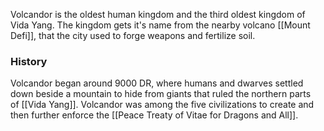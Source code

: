 Volcandor is the oldest human kingdom and the third oldest kingdom of Vida Yang. The kingdom gets it's name from the nearby volcano [[Mount Defi]], that the city used to forge weapons and fertilize soil.

### History

Volcandor began around 9000 DR, where humans and dwarves settled down beside a mountain to hide from giants that ruled the northern parts of [[Vida Yang]]. Volcandor was among the five civilizations to create and then further enforce the [[Peace Treaty of Vitae for Dragons and All]].